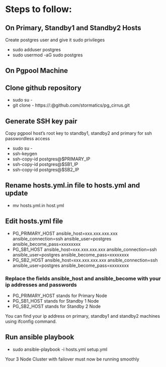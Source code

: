 # Steps to follow:

## On Primary, Standby1 and Standby2 Hosts
Create postgres user and give it sudo privileges 
* sudo adduser postgres
* sudo usermod -aG sudo postgres

## On Pgpool Machine

## Clone github repository
* sudo su -
* git clone - https://<username>:<token>@github.com/stormatics/pg_cirrus.git

## Generate SSH key pair
Copy pgpool host’s root key to standby1, standby2 and primary for ssh passwordless access
* sudo su -
* ssh-keygen 
* ssh-copy-id postgres@$PRIMARY_IP
* ssh-copy-id postgres@$SB1_IP
* ssh-copy-id postgres@$SB2_IP
 
## Rename hosts.yml.in file to hosts.yml and update

* mv hosts.yml.in host.yml  

## Edit hosts.yml file
* PG_PRIMARY_HOST ansible_host=xxx.xxx.xxx.xxx ansible_connection=ssh ansible_user=postgres ansible_become_pass=xxxxxxxx
* PG_SB1_HOST ansible_host=xxx.xxx.xxx.xxx ansible_connection=ssh ansible_user=postgres ansible_become_pass=xxxxxxxx
* PG_SB2_HOST ansible_host=xxx.xxx.xxx.xxx ansible_connection=ssh ansible_user=postgres ansible_become_pass=xxxxxxxx


### Replace the fields ansible_host and ansible_become with your ip addresses and passwords
* PG_PRIMARY_HOST stands for Primary Node
* PG_SB1_HOST stands for Standby 1 Node
* PG_SB2_HOST stands for Standby 2 Node

You can find your ip address on primary, standby1 and standby2 machines using ifconfig command.

## Run ansible playbook
* sudo ansible-playbook -i hosts.yml setup.yml

Your 3 Node Cluster with failover must now be running smoothly 

